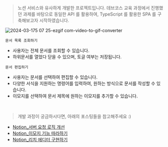 > 노션 서비스와 유사하게 개발한 프로젝트입니다. 데브코스 교육 과정에서 진행했던 과제를 바탕으로 동일한 API 를 활용하여, TypeScript 를 활용한 SPA 를 구축해보고자 시작하였습니다.
> 

![2024-03-175 07 25-ezgif com-video-to-gif-converter](https://github.com/chasj0326/vanilla_playground/assets/62418379/bf8d4602-8032-4282-a979-a2c9377c7275)


`문서 목록 조회하기` 

- 사용자는 전체 문서를 조회할 수 있습니다.
- 하위문서를 열었다 닫을 수 있으며, 토글 여부는 저장됩니다.

`문서 편집하기`

- 사용자는 문서를 선택하여 편집할 수 있습니다.
- 다양한 서식을 지원하는 명령어를 입력하여, 원하는 방식으로 문서를 작성할 수 있습니다.
- 이모지를 선택하여 문서 제목에 원하는 이모지를 추가할 수 있습니다.

<br/>

> 개발 과정이 궁금하시다면, 아래의 포스팅들을 참고해주세요 :)

- [Notion_서버 요청 로직 개선](https://velog.io/@cszzi1006/Notion-%EC%84%9C%EB%B2%84-%EC%9A%94%EC%B2%AD-%EB%A1%9C%EC%A7%81-%EA%B0%9C%EC%84%A0%ED%95%98%EA%B8%B0)
- [Notion_이모지 기능 따라하기](https://velog.io/@cszzi1006/Notion-%EC%9D%B4%EB%AA%A8%EC%A7%80-%EA%B8%B0%EB%8A%A5-%EB%94%B0%EB%9D%BC%ED%95%98%EA%B8%B0)
- [Notion_리치 에디터 구현하기](https://velog.io/@cszzi1006/Notion-%EC%97%90%EB%94%94%ED%84%B0-%EA%B5%AC%ED%98%84%ED%95%98%EA%B8%B0)

